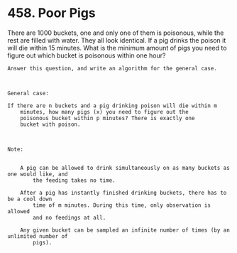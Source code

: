 # 458. Poor Pigs

There are 1000 buckets, one and only one of them is poisonous, while the rest are filled with
        water. They all look identical. If a pig drinks the poison it will die within 15 minutes.
        What is the minimum amount of pigs you need to figure out which bucket is poisonous within
        one hour?

    Answer this question, and write an algorithm for the general case.

     

    General case: 

    If there are n buckets and a pig drinking poison will die within m
        minutes, how many pigs (x) you need to figure out the
        poisonous bucket within p minutes? There is exactly one
        bucket with poison.

     

    Note:

    
        A pig can be allowed to drink simultaneously on as many buckets as one would like, and
            the feeding takes no time.
        
        After a pig has instantly finished drinking buckets, there has to be a cool down
            time of m minutes. During this time, only observation is allowed
            and no feedings at all.
        
        Any given bucket can be sampled an infinite number of times (by an unlimited number of
            pigs).